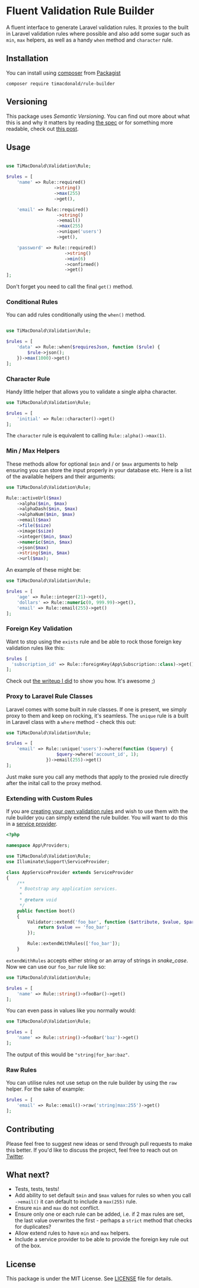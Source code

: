# Fluent Validation Rule Builder

A fluent interface to generate Laravel validation rules. It proxies to the built in Laravel validation rules where possible and also add some sugar such as `min`, `max` helpers, as well as a handy `when` method and `character` rule.

## Installation

You can install using [composer](https://getcomposer.org/) from [Packagist](https://packagist.org/packages/timacdonald/rule-builder)

```
composer require timacdonald/rule-builder
```

## Versioning

This package uses *Semantic Versioning*. You can find out more about what this is and why it matters by reading [the spec](http://semver.org) or for something more readable, check out [this post](https://laravel-news.com/building-apps-composer).

## Usage

```php

use TiMacDonald\Validation\Rule;

$rules = [
    'name' => Rule::required()
                  ->string()
                  ->max(255)
                  ->get(),

    'email' => Rule::required()
                   ->string()
                   ->email()
                   ->max(255)
                   ->unique('users')
                   ->get(),

    'password' => Rule::required()
                      ->string()
                      ->min(6)
                      ->confirmed()
                      ->get()
];
```

Don't forget you need to call the final `get()` method.

### Conditional Rules

You can add rules conditionally using the `when()` method.

```php

use TiMacDonald\Validation\Rule;

$rules = [
    'data' => Rule::when($requiresJson, function ($rule) {
        $rule->json();
    })->max(1000)->get()
];
```

### Character Rule

Handy little helper that allows you to validate a single alpha character.

```php
use TiMacDonald\Validation\Rule;

$rules = [
    'initial' => Rule::character()->get()
];

```

The `character` rule is equivalent to calling `Rule::alpha()->max(1)`.

### Min / Max Helpers

These methods allow for optional `$min` and / or `$max` arguments to help ensuring you can store the input properly in your database etc. Here is a list of the available helpers and their arguments:

```php
use TiMacDonald\Validation\Rule;

Rule::activeUrl($max)
    ->alpha($min, $max)
    ->alphaDash($min, $max)
    ->alphaNum($min, $max)
    ->email($max)
    ->file($size)
    ->image($size)
    ->integer($min, $max)
    ->numeric($min, $max)
    ->json($max)
    ->string($min, $max)
    ->url($max);
```

An example of these might be:

```php
use TiMacDonald\Validation\Rule;

$rules = [
    'age' => Rule::integer(21)->get(),
    'dollars' => Rule::numeric(0, 999.99)->get(),
    'email' => Rule::email(255)->get()
];
```

### Foreign Key Validation

Want to stop using the `exists` rule and be able to rock those foreign key validation rules like this:

```php
$rules [
  'subscription_id' => Rule::foreignKey(App\Subscription::class)->get()
];
```

Check out [the writeup I did](https://timacdonald.me/foreign-key-validation-rule/) to show you how. It's awesome ;)

### Proxy to Laravel Rule Classes

Laravel comes with some built in rule classes. If one is present, we simply proxy to them and keep on rocking, it's seamless. The `unique` rule is a built in Laravel class with a `where` method - check this out:

```php
use TiMacDonald\Validation\Rule;

$rules = [
    'email' => Rule::unique('users')->where(function ($query) {
                   $query->where('account_id', 1);
               })->email(255)->get()
];
```

Just make sure you call any methods that apply to the proxied rule directly after the inital call to the proxy method.

### Extending with Custom Rules

If you are [creating your own validation rules](https://laravel.com/docs/5.4/validation#custom-validation-rules) and wish to use them with the rule builder you can simply extend the rule builder. You will want to do this in a [service provider](https://laravel.com/docs/5.4/providers).

```php
<?php

namespace App\Providers;

use TiMacDonald\Validation\Rule;
use Illuminate\Support\ServiceProvider;

class AppServiceProvider extends ServiceProvider
{
    /**
     * Bootstrap any application services.
     *
     * @return void
     */
    public function boot()
    {
        Validator::extend('foo_bar', function ($attribute, $value, $parameters, $validator) {
            return $value == 'foo_bar';
        });

        Rule::extendWithRules(['foo_bar']);
    }
```

`extendWithRules` accepts either string or an array of strings in *snake_case*. Now we can use our `foo_bar` rule like so:

```php
use TiMacDonald\Validation\Rule;

$rules = [
    'name' => Rule::string()->fooBar()->get()
];
```

You can even pass in values like you normally would:

```php
use TiMacDonald\Validation\Rule;

$rules = [
    'name' => Rule::string()->fooBar('baz')->get()
];
```

The output of this would be `"string|for_bar:baz"`.

### Raw Rules

You can utilise rules not use setup on the rule builder by using the `raw` helper. For the sake of example:

```php
$rules = [
    'email' => Rule::email()->raw('string|max:255')->get()
];
```

## Contributing

Please feel free to suggest new ideas or send through pull requests to make this better. If you'd like to discuss the project, feel free to reach out on [Twitter](https://twitter.com/timacdonald87).

## What next?

- Tests, tests, tests!
- Add ability to set default `$min` and `$max` values for rules so when you call `->email()` it can default to include a `max(255)` rule.
- Ensure `min` and `max` do not conflict.
- Ensure only one or each rule can be added, i.e. if 2 max rules are set, the last value overwrites the first - perhaps a `strict` method that checks for duplicates?
- Allow extend rules to have `min` and `max` helpers.
- Include a service provider to be able to provide the foreign key rule out of the box.

## License

This package is under the MIT License. See [LICENSE](https://github.com/timacdonald/rule-builder/blob/master/LICENSE.txt) file for details.
